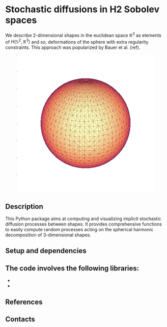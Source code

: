 # Stochastic diffusions in H2 Sobolev spaces

We describe 2-dimensional shapes in the euclidean space $\mathbb{R}^3$ as elements of $H(\mathbb{S}^2, \mathbb{R}^3)$ and so, deformations of the sphere with extra regularity constraints. This approach was popularized by Bauer et al. (ref).

<p align="center">
<img src="https://github.com/tbesnier/bm-shapes/blob/main/examples/tests/wiener_process/Q_identity_49coeffs.gif" alt="animated" />
</p>
  
## Description
This Python package aims at computing and visualizing implicit stochastic diffusion processes between shapes. It provides comprehensive functions to easily compute random processes acting on the spherical harmonic decomposition of 3-dimensional shapes.

## Setup and dependencies

The code involves the following libraries:
- 
-
-

## References

## Contacts
